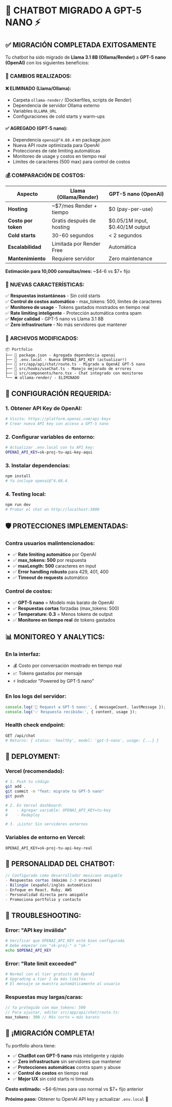 # 🤖 CHATBOT MIGRADO A GPT-5 NANO ⚡

## ✅ MIGRACIÓN COMPLETADA EXITOSAMENTE

Tu chatbot ha sido migrado de **Llama 3.1 8B (Ollama/Render)** a **GPT-5 nano (OpenAI)** con los siguientes beneficios:

### 🔄 CAMBIOS REALIZADOS:

#### ❌ **ELIMINADO (Llama/Ollama):**
- Carpeta `ollama-render/` (Dockerfiles, scripts de Render)
- Dependencia de servidor Ollama externo
- Variables `OLLAMA_URL`
- Configuraciones de cold starts y warm-ups

#### ✅ **AGREGADO (GPT-5 nano):**
- Dependencia `openai@^4.68.4` en package.json
- Nueva API route optimizada para OpenAI
- Protecciones de rate limiting automáticas
- Monitoreo de usage y costos en tiempo real
- Límites de caracteres (500 max) para control de costos

### 💰 **COMPARACIÓN DE COSTOS:**

| Aspecto | Llama (Ollama/Render) | GPT-5 nano (OpenAI) |
|---------|----------------------|---------------------|
| **Hosting** | ~$7/mes Render + tiempo | $0 (pay-per-use) |
| **Costo por token** | Gratis después de hosting | $0.05/1M input, $0.40/1M output |
| **Cold starts** | 30-60 segundos | < 2 segundos |
| **Escalabilidad** | Limitada por Render Free | Automática |
| **Mantenimiento** | Requiere servidor | Zero maintenance |

**Estimación para 10,000 consultas/mes:** ~$4-6 vs $7+ fijo

### 🚀 **NUEVAS CARACTERÍSTICAS:**

✅ **Respuestas instantáneas** - Sin cold starts  
✅ **Control de costos automático** - max_tokens: 500, límites de caracteres  
✅ **Monitoreo de usage** - Tokens gastados mostrados en tiempo real  
✅ **Rate limiting inteligente** - Protección automática contra spam  
✅ **Mejor calidad** - GPT-5 nano vs Llama 3.1 8B  
✅ **Zero infrastructure** - No más servidores que mantener  

### 📁 **ARCHIVOS MODIFICADOS:**

```
📦 Portfolio
├── 🔧 package.json - Agregada dependencia openai
├── 🔐 .env.local - Nueva OPENAI_API_KEY (actualizar!)
├── 🚀 src/app/api/chat/route.ts - Migrado a OpenAI GPT-5 nano
├── 🎣 src/hooks/useChat.ts - Manejo mejorado de errores
├── 🎨 src/components/hero.tsx - Chat integrado con monitoreo
└── ❌ ollama-render/ - ELIMINADO
```

## 🔐 **CONFIGURACIÓN REQUERIDA:**

### 1. **Obtener API Key de OpenAI:**
```bash
# Visita: https://platform.openai.com/api-keys
# Crear nueva API key con acceso a GPT-5 nano
```

### 2. **Configurar variables de entorno:**
```bash
# Actualizar .env.local con tu API key:
OPENAI_API_KEY=sk-proj-tu-api-key-aqui
```

### 3. **Instalar dependencias:**
```bash
npm install
# Ya incluye openai@^4.68.4
```

### 4. **Testing local:**
```bash
npm run dev
# Probar el chat en http://localhost:3000
```

## 🛡️ **PROTECCIONES IMPLEMENTADAS:**

### **Contra usuarios malintencionados:**
- ✅ **Rate limiting automático** por OpenAI
- ✅ **max_tokens: 500** por respuesta
- ✅ **maxLength: 500** caracteres en input
- ✅ **Error handling robusto** para 429, 401, 400
- ✅ **Timeout de requests** automático

### **Control de costos:**
- ✅ **GPT-5 nano** = Modelo más barato de OpenAI
- ✅ **Respuestas cortas** forzadas (max_tokens: 500)
- ✅ **Temperature: 0.3** = Menos tokens de output
- ✅ **Monitoreo en tiempo real** de tokens gastados

## 📊 **MONITOREO Y ANALYTICS:**

### **En la interfaz:**
- 💰 Costo por conversación mostrado en tiempo real
- 📈 Tokens gastados por mensaje
- ⚡ Indicador "Powered by GPT-5 nano"

### **En los logs del servidor:**
```javascript
console.log('🤖 Request a GPT-5 nano:', { messageCount, lastMessage });
console.log('✅ Respuesta recibida:', { content, usage });
```

### **Health check endpoint:**
```bash
GET /api/chat
# Returns: { status: 'healthy', model: 'gpt-5-nano', usage: {...} }
```

## 🚀 **DEPLOYMENT:**

### **Vercel (recomendado):**
```bash
# 1. Push tu código
git add .
git commit -m "feat: migrate to GPT-5 nano"
git push

# 2. En Vercel dashboard:
#    - Agregar variable: OPENAI_API_KEY=tu-key
#    - Redeploy

# 3. ¡Listo! Sin servidores externos
```

### **Variables de entorno en Vercel:**
```
OPENAI_API_KEY=sk-proj-tu-api-key-real
```

## 🎯 **PERSONALIDAD DEL CHATBOT:**

```javascript
// Configurado como desarrollador mexicano amigable
- Respuestas cortas (máximo 2-3 oraciones)
- Bilingüe (español/inglés automático)
- Enfoque en React, Ruby, AWS
- Personalidad directa pero amigable
- Promociona portfolio y contacto
```

## 🐛 **TROUBLESHOOTING:**

### **Error: "API key inválida"**
```bash
# Verificar que OPENAI_API_KEY esté bien configurada
# Debe empezar con "sk-proj-" o "sk-"
echo $OPENAI_API_KEY
```

### **Error: "Rate limit exceeded"**
```bash
# Normal con el tier gratuito de OpenAI
# Upgrading a tier 1 da más límites
# El mensaje se muestra automáticamente al usuario
```

### **Respuestas muy largas/caras:**
```javascript
// Ya protegido con max_tokens: 500
// Para ajustar, editar src/app/api/chat/route.ts:
max_tokens: 300 // Más corto = más barato
```

## 🎉 **¡MIGRACIÓN COMPLETA!**

Tu portfolio ahora tiene:
- ✅ **ChatBot con GPT-5 nano** más inteligente y rápido
- ✅ **Zero infrastructure** sin servidores que mantener  
- ✅ **Protecciones automáticas** contra spam y abuse
- ✅ **Control de costos** en tiempo real
- ✅ **Mejor UX** sin cold starts ni timeouts

**Costo estimado:** ~$4-6/mes para uso normal vs $7+ fijo anterior

**Próximo paso:** Obtener tu OpenAI API key y actualizar `.env.local` 🔑
